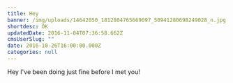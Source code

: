 ```yaml
---
title: Hey
banner: /img/uploads/14642050_1812804765669097_50941280698249028_n.jpg
shortdesc: OK
updatedDate: 2016-11-04T07:36:58.662Z
cmsUserSlug: ""
date: 2016-10-26T16:00:00.000Z
categories: null
---
```


Hey I've been doing just fine before I met you!
